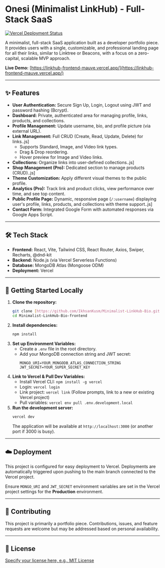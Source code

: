 # Onesi (Minimalist LinkHub) - Full-Stack SaaS

[![Vercel Deployment Status](https://vercel.com/miwyzards-projects/linkhub-frontend/badge)](https://linkhub-frontend-mauve.vercel.app/)

A minimalist, full-stack SaaS application built as a developer portfolio piece. It provides users with a single, customizable, and professional landing page for all their links, similar to Linktree or Beacons, with a focus on a zero-capital, scalable MVP approach.

**Live Demo:** [https://linkhub-frontend-mauve.vercel.app/](https://linkhub-frontend-mauve.vercel.app/)

---

## ✨ Features

* **User Authentication:** Secure Sign Up, Login, Logout using JWT and password hashing (Bcrypt).
* **Dashboard:** Private, authenticated area for managing profile, links, products, and collections.
* **Profile Management:** Update username, bio, and profile picture (via external URL).
* **Link Management:** Full CRUD (Create, Read, Update, Delete) for links..js]
    * Supports Standard, Image, and Video link types.
    * Drag & Drop reordering.
    * Hover preview for Image and Video links.
* **Collections:** Organize links into user-defined collections..js]
* **Shop Management (Pro):** Dedicated section to manage products (CRUD)..js]
* **Theme Customization:** Apply different visual themes to the public profile.
* **Analytics (Pro):** Track link and product clicks, view performance over time, and see top content.
* **Public Profile Page:** Dynamic, responsive page (`/:username`) displaying user's profile, links, products, and collections with theme support..js]
* **Contact Form:** Integrated Google Form with automated responses via Google Apps Script.

---

## 🛠️ Tech Stack

* **Frontend:** React, Vite, Tailwind CSS, React Router, Axios, Swiper, Recharts, @dnd-kit
* **Backend:** Node.js (via Vercel Serverless Functions)
* **Database:** MongoDB Atlas (Mongoose ODM)
* **Deployment:** Vercel

---

## 🚀 Getting Started Locally

1.  **Clone the repository:**
    ```bash
    git clone [https://github.com/IkhsanKusm/Minimalist-LinkHub-Bio.git](https://github.com/IkhsanKusm/Minimalist-LinkHub-Bio.git)
    cd Minimalist-LinkHub-Bio-frontend
    ```
2.  **Install dependencies:**
    ```bash
    npm install
    ```
3.  **Set up Environment Variables:**
    * Create a `.env` file in the root directory.
    * Add your MongoDB connection string and JWT secret:
        ```env
        MONGO_URI=YOUR_MONGODB_ATLAS_CONNECTION_STRING
        JWT_SECRET=YOUR_SUPER_SECRET_KEY
        ```
4.  **Link to Vercel & Pull Dev Variables:**
    * Install Vercel CLI: `npm install -g vercel`
    * Login: `vercel login`
    * Link project: `vercel link` (Follow prompts, link to a new or existing Vercel project)
    * Pull variables: `vercel env pull .env.development.local`
5.  **Run the development server:**
    ```bash
    vercel dev
    ```
    The application will be available at `http://localhost:3000` (or another port if 3000 is busy).

---

## ☁️ Deployment

This project is configured for easy deployment to Vercel. Deployments are automatically triggered upon pushing to the main branch connected to the Vercel project.

Ensure `MONGO_URI` and `JWT_SECRET` environment variables are set in the Vercel project settings for the **Production** environment.

---

## 🤝 Contributing

This project is primarily a portfolio piece. Contributions, issues, and feature requests are welcome but may be addressed based on personal availability.

---

## 📄 License

[Specify your license here, e.g., MIT License](https://choosealicense.com/licenses/mit/)